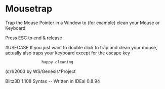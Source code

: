 # Mousetrap
Trap the Mouse Pointer in a Window to (for example) clean your Mouse or Keyboard


Press ESC to end & release

#USECASE 
If you just want to double click to trap and clean your mouse,
actually also traps your keyboard except for the escape key

                    happy cleaning

(c)1/2003 by WS/Genesis*Project

Blitz3D 1.108 Syntax -- Written in IDEal 0.8.94
